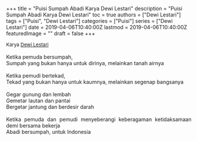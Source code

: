 +++
title = "Puisi Sumpah Abadi Karya Dewi Lestari"
description = "Puisi Sumpah Abadi Karya Dewi Lestari"
toc = true
authors = ["Dewi Lestari"]
tags = ["Puisi", "Dewi Lestari"]
categories = ["Puisi"]
series = ["Dewi Lestari"]
date = 2019-04-06T10:40:00Z
lastmod = 2019-04-06T10:40:00Z
featuredImage = ""
draft = false
+++

<div style="text-align: justify;">
<div style="font-size: small;">Karya <a href="/authors/dewi-lestari/" target="_blank">Dewi Lestari</a></div><br />
Ketika pemuda bersumpah,<br />Sumpah yang bukan hanya untuk dirinya, melainkan tanah airnya<br /><br />Ketika pemudi bertekad,<br />Tekad yang bukan hanya untuk kaumnya, melainkan segenap bangsanya<br /><br />Gegar gunung dan lembah<br />Gemetar lautan dan pantai<br />Bergetar jantung dan berdesir darah<br /><br />Ketika pemuda dan pemudi menyeberangi keberagaman ketidaksamaan demi bersama bekerja<br />Abadi bersumpah, untuk Indonesia</div>
